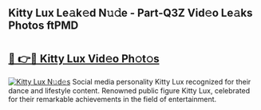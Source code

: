 ## Kitty Lux Le𝚊k𝚎d N𝚞𝚍e - Part-Q3Z Vid𝚎o Le𝚊ks Photos ftPMD

# <h2><a href="http://fbfcmzx.evod.top/?m=Kitty+Lux">🔗 👉🔴 Kitty Lux Vid𝚎o Ph𝚘t𝚘s</a></h2>

[![Kitty Lux N𝚞d𝚎s](https://i.imgur.com/8V9OHl7.gif)](http://fbfcmzx.evod.top/?m=Kitty+Lux)
Social media personality Kitty Lux recognized for their dance and lifestyle content. Renowned public figure Kitty Lux, celebrated for their remarkable achievements in the field of entertainment. 
